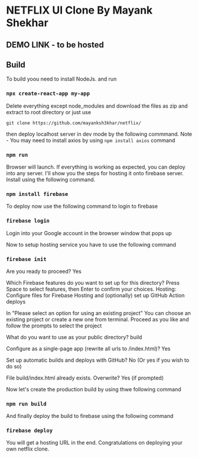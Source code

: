 # NETFLIX UI Clone By Mayank Shekhar

## DEMO LINK - to be hosted

## Build

To build yoou need to install NodeJs. and run

### `npx create-react-app my-app`

Delete everything except node_modules and download the files as zip and extract to root directory or just use

`git clone https://github.com/mayanksh3khar/netflix/`

then deploy localhost server in dev mode by the following commmand. Note - You may need to install axios by using `npm install axios` command

### `npm run`

Browser will launch. If everything is working as expected, you can deploy into any server. I'll show you the steps for hosting it onto firebase server. Install using the following command.

### `npm install firebase`

To deploy now use the following command to login to firebase

### `firebase login`

Login into your Google account in the browser window that pops up

Now to setup hosting service you have to use the following command

### `firebase init`

Are you ready to proceed? Yes

Which Firebase features do you want to set up for this directory? Press Space to select features, then Enter to confirm your choices. Hosting: Configure files for Firebase Hosting and (optionally) set up GitHub Action deploys

In "Please select an option for using an existing project" You can choose an existing project or create a new one from terminal.
Proceed as you like and follow the prompts to select the project

What do you want to use as your public directory? build

Configure as a single-page app (rewrite all urls to /index.html)? Yes

Set up automatic builds and deploys with GitHub? No (Or yes if you wish to do so)

File build/index.html already exists. Overwrite? Yes (if prompted)

Now let's create the production build by using thwe following command

### `npm run build`

And finally deploy the build to firebase using the following command

### `firebase deploy`

You will get a hosting URL in the end. Congratulations on deploying your own netflix clone.
